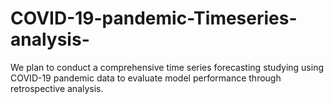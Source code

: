 # COVID-19-pandemic-Timeseries-analysis-
We plan to conduct a comprehensive time series forecasting studying using COVID-19 pandemic data to evaluate model performance through retrospective analysis.
